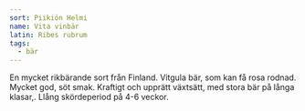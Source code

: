 ```yaml
---
sort: Piikiön Helmi
name: Vita vinbär
latin: Ribes rubrum
tags:
  - bär
---
```


En mycket rikbärande sort från Finland. Vitgula bär, som kan få rosa rodnad. Mycket god, söt smak. Kraftigt och upprätt växtsätt, med stora bär på långa klasar,. Llång skördeperiod på 4-6 veckor.
